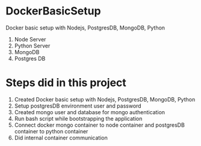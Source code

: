 # DockerBasicSetup
Docker basic setup with Nodejs, PostgresDB, MongoDB, Python


1) Node Server 
2) Python Server 
3) MongoDB
4) Postgres DB


# Steps did in this project
1) Created Docker basic setup with Nodejs, PostgresDB, MongoDB, Python​
2) Setup postgresDB environment user and password​
3) Created mongo user and database for mongo authentication​
4) Run bash script while bootstrapping the application​
5) Connect docker mongo container to node container and postgresDB container to python container​
6) Did internal container communication
